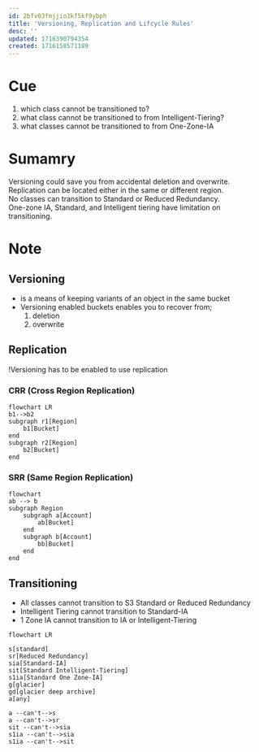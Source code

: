 ```yaml
---
id: 2bfv03fmjjio3kf5kf9ybph
title: 'Versioning, Replication and Lifcycle Rules'
desc: ''
updated: 1716390794354
created: 1716158571189
---
```

# Cue
1. which class cannot be transitioned to?
2. what class cannot be transitioned to from Intelligent-Tiering?
3. what classes cannot be transitioned to from One-Zone-IA

# Sumamry
Versioning could save you from accidental deletion and overwrite.<br />Replication can be located either in the same or different region.<br />
No classes can transition to Standard or Reduced Redundancy.<br />
One-zone IA, Standard, and Intelligent tiering have limitation on transitioning.

# Note
## Versioning
- is a means of keeping variants of an object in the same bucket
- Versioning enabled buckets enables you to recover from;
    1. deletion
    2. overwrite

## Replication
!Versioning has to be enabled to use replication
### CRR (Cross Region Replication)
```mermaid
flowchart LR
b1-->b2
subgraph r1[Region]
    b1[Bucket]
end
subgraph r2[Region]
    b2[Bucket]
end
```

### SRR (Same Region Replication)
```mermaid
flowchart
ab --> b
subgraph Region
    subgraph a[Account]
        ab[Bucket]
    end
    subgraph b[Account]
        bb[Bucket]
    end
end

```

## Transitioning
- All classes cannot transition to S3 Standard or Reduced Redundancy
- Intelligent Tiering cannot transition to Standard-IA
- 1 Zone IA cannot transition to IA or Intelligent-Tiering

```mermaid
flowchart LR

s[standard]
sr[Reduced Redundancy]
sia[Standard-IA]
sit[Standard Intelligent-Tiering]
s1ia[Standard One Zone-IA]
g[glacier]
gd[glacier deep archive]
a[any]

a --can't-->s
a --can't-->sr
sit --can't-->sia
s1ia --can't-->sia
s1ia --can't-->sit
```